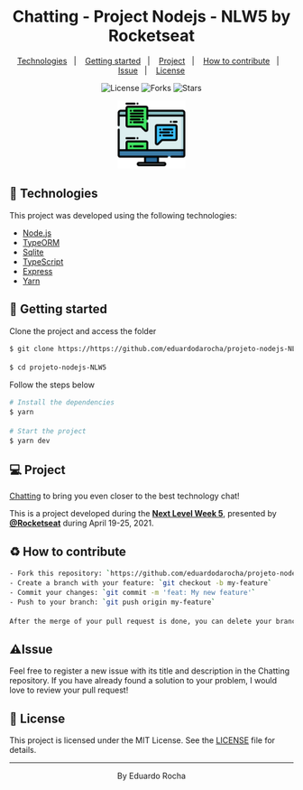 <h1 align="center">
    Chatting - Project Nodejs - NLW5 by Rocketseat
    <!-- <img alt="Podcastr" title="Podcastr" src=".github/podcastr.svg" /> -->
</h1>

<p align="center">
  <a href="#technologies">Technologies</a>&nbsp;&nbsp;&nbsp;|&nbsp;&nbsp;&nbsp;
  <a href="#-layout">Getting started</a>&nbsp;&nbsp;&nbsp;|&nbsp;&nbsp;&nbsp;
  <a href="#-project">Project</a>&nbsp;&nbsp;&nbsp;|&nbsp;&nbsp;&nbsp;
  <a href="#-How to contribute">How to contribute</a>&nbsp;&nbsp;&nbsp;|&nbsp;&nbsp;&nbsp;
  <a href="#-Issue">Issue</a>&nbsp;&nbsp;&nbsp;|&nbsp;&nbsp;&nbsp;
  <!-- <a href="#-layout">Layout</a>&nbsp;&nbsp;&nbsp;|&nbsp;&nbsp;&nbsp; -->
  <a href="#-license">License</a>
</p>

<p align="center">
  <img  src="https://img.shields.io/static/v1?label=license&message=MIT&color=5965E0&labelColor=121214" alt="License">
  <img src="https://img.shields.io/github/forks/eduardodarocha/projeto-nodejs-NLW5?label=forks&message=MIT&color=5965E0&labelColor=121214" alt="Forks">
  <img src="https://img.shields.io/github/stars/eduardodarocha/projeto-nodejs-NLW5?label=stars&message=MIT&color=5965E0&labelColor=121214" alt="Stars">
  
  <br>

<p align="center">
  <img alt="Chat" src=".github/web-chat.png" width="120px">
</p>

## 🧪 Technologies

This project was developed using the following technologies:

- [Node.js](https://nodejs.org)
- [TypeORM](https://typeorm.io)
- [Sqlite](https://www.sqlite.org/)
- [TypeScript](https://www.typescriptlang.org/)
- [Express](https://expressjs.com/)
- [Yarn](https://yarnpkg.com/)

## 🚀 Getting started

Clone the project and access the folder

```bash
$ git clone https://https://github.com/eduardodarocha/projeto-nodejs-NLW5.git

$ cd projeto-nodejs-NLW5
```
Follow the steps below

```bash
# Install the dependencies
$ yarn

# Start the project
$ yarn dev
```

## 💻 Project

[Chatting](https://github.com/eduardodarocha/projeto-nodejs-NLW5) to bring you even closer to the best technology chat!
<!-- [Chat](https://podcastr-nlw.vercel.app/) to bring you even closer to the best technology podcasts! -->

This is a project developed during the **[Next Level Week 5](https://nextlevelweek.com/)**, presented by **[@Rocketseat](https://github.com/Rocketseat)** during April 19-25, 2021.

## ♻️ How to contribute

```bash
- Fork this repository: `https://github.com/eduardodarocha/projeto-nodejs-NLW5.git`
- Create a branch with your feature: `git checkout -b my-feature`
- Commit your changes: `git commit -m 'feat: My new feature'`
- Push to your branch: `git push origin my-feature`

After the merge of your pull request is done, you can delete your branch. 
```
## ⚠️Issue
Feel free to register a new issue with its title and description in the Chatting repository. If you have already found a solution to your problem, I would love to review your pull request!

## 📝 License

This project is licensed under the MIT License. See the [LICENSE](https://github.com/eduardodarocha/projeto-nodejs-NLW5/blob/main/LICENSE) file for details.

---

<p align="center">By Eduardo Rocha</p>
